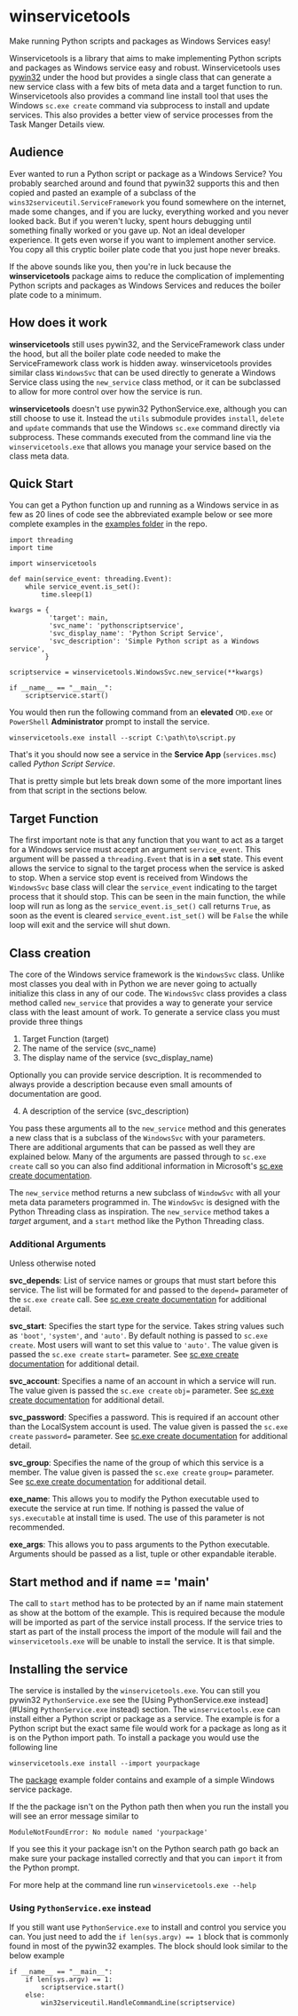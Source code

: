 # winservicetools

Make running Python scripts and packages as Windows Services easy!

Winservicetools is a library that aims to make implementing Python scripts and packages as Windows service easy and robust. Winservicetools uses [pywin32](https:///pypi.org/project/pywin32/) under the hood but provides a single class that can generate a new service class with a few bits of meta data and a target function to run. Winservicetools also provides a command line install tool that uses the Windows ``sc.exe create`` command via subprocess to install and update services. This also provides a better view of service processes from the Task Manger Details view.

## Audience

Ever wanted to run a Python script or package as a Windows Service? You probably searched around and found that pywin32 supports this and then copied and pasted an example of a subclass of the  `wins32serviceutil.ServiceFramework` you found somewhere on the internet, made some changes, and if you are lucky, everything worked and you never looked back. But if you weren't lucky, spent hours debugging until something finally worked or you gave up. Not an ideal developer experience. It gets even worse if you want to implement another service. You copy all this cryptic boiler plate code that you just hope never breaks.

If the above sounds like you, then you're in luck because the **winservicetools** package aims to reduce the complication of implementing Python scripts and packages as Windows Services and reduces the boiler plate code to a minimum.

## How does it work

**winservicetools** still uses pywin32, and the ServiceFramework class under the hood, but all the boiler plate code needed to make the ServiceFramework class work is hidden away. winservicetools provides similar class `WindowsSvc` that can be used directly to generate a Windows Service class using the `new_service` class method, or it can be subclassed to allow for more control over how the service is run.

**winservicetools** doesn't use pywin32 PythonService.exe, although you can still choose to use it. Instead the `utils` submodule provides `install`, `delete` and `update` commands that use the Windows `sc.exe` command directly via subprocess. These commands executed from the command line via the `winservicetools.exe` that allows you manage your service based on the class meta data.

## Quick Start

You can get a Python function up and running as a Windows service in as few as 20 lines of code see the abbreviated example below or see more complete examples in the [examples folder](https://github.com/mechsin/winservicetools/tree/main/examples) in the repo.

```
import threading
import time

import winservicetools

def main(service_event: threading.Event):
    while service_event.is_set():
        time.sleep(1)

kwargs = {
          'target': main,
          'svc_name': 'pythonscriptservice',
          'svc_display_name': 'Python Script Service',
          'svc_description': 'Simple Python script as a Windows service',
         }

scriptservice = winservicetools.WindowsSvc.new_service(**kwargs)

if __name__ == "__main__":
    scriptservice.start()
```

You would then run the following command from an **elevated** `CMD.exe` or `PowerShell` **Administrator** prompt to install the service.

`winservicetools.exe install --script C:\path\to\script.py`

That's it you should now see a service in the **Service App** (`services.msc`) called *Python Script Service*.

That is pretty simple but lets break down some of the more important lines from that script in the sections below.

## Target Function

The first important note is that any function that you want to act as a target for a Windows service must accept an argument `service_event`. This argument will be passed a `threading.Event` that is in a **set** state. This event allows the service to signal to the target process when the service is asked to stop. When a service stop event is received from Windows the `WindowsSvc` base class will clear the `service_event` indicating to the target process that it should stop. This can be seen in the main function, the while loop will run as long as the `service_event.is_set()` call returns `True`, as soon as the event is cleared `service_event.ist_set()` will be `False` the while loop will exit and the service will shut down.

## Class creation

The core of the Windows service framework is the `WindowsSvc` class. Unlike most classes you deal with in Python we are never going to actually initialize this class in any of our code. The `WindowsSvc` class provides a class method called `new_service` that provides a way to generate your service class with the least amount of work. To generate a service class you must provide three things

1. Target Function (target)
2. The name of the service (svc_name)
3. The display name of the service (svc_display_name)

Optionally you can provide service description. It is recommended to always provide a description because even small amounts of documentation are good.

4. A description of the service (svc_description)

You pass these arguments all to the `new_service` method and this generates a new class that is a subclass of the `WindowsSvc` with your parameters. There are additional arguments that can be passed as well they are explained below. Many of the arguments are passed through to `sc.exe create` call so you can also find additional information in Microsoft's [sc.exe create documentation](https://learn.microsoft.com/en-us/windows-server/administration/windows-commands/sc-create).

The `new_service` method returns a new subclass of `WindowSvc` with all your meta data parameters programmed in. The `WindowSvc` is designed with the Python Threading class as inspiration. The `new_service` method takes a *target* argument, and a `start` method like the Python Threading class.

### Additional Arguments

Unless otherwise noted

**svc_depends**: List of service names or groups that must start before this service. The list will be formated for and passed to the `depend=` parameter of the `sc.exe create` call. See [sc.exe create documentation](https://learn.microsoft.com/en-us/windows-server/administration/windows-commands/sc-create) for additional detail.

**svc_start**: Specifies the start type for the service. Takes string values such as `'boot'`, `'system'`, and `'auto'`. By default nothing is passed to `sc.exe create`. Most users will want to set this value to `'auto'`. The value given is passed the `sc.exe create` `start=` parameter. See [sc.exe create documentation](https://learn.microsoft.com/en-us/windows-server/administration/windows-commands/sc-create) for additional detail.

**svc_account**: Specifies a name of an account in which a service will run. The value given is passed the `sc.exe create` `obj=` parameter. See [sc.exe create documentation](https://learn.microsoft.com/en-us/windows-server/administration/windows-commands/sc-create) for additional detail.

**svc_password**: Specifies a password. This is required if an account other than the LocalSystem account is used. The value given is passed the `sc.exe create` `password=` parameter. See [sc.exe create documentation](https://learn.microsoft.com/en-us/windows-server/administration/windows-commands/sc-create) for additional detail.

**svc_group**: Specifies the name of the group of which this service is a member. The value given is passed the `sc.exe create` `group=` parameter. See [sc.exe create documentation](https://learn.microsoft.com/en-us/windows-server/administration/windows-commands/sc-create) for additional detail.

**exe_name**: This allows you to modify the Python executable used to execute the service at run time. If nothing is passed the value of `sys.executable` at install time is used. The use of this parameter is not recommended.

**exe_args**: This allows you to pass arguments to the Python executable. Arguments should be passed as a list, tuple or other expandable iterable.

## Start method and if __name__ == '__main__'

The call to `start` method has to be protected by an if name main statement as show at the bottom of the example. This is required because the module will be imported as part of the service install process. If the service tries to start as part of the install process the import of the module will fail and the `winservicetools.exe` will be unable to install the service. It is that simple.

## Installing the service

The service is installed by the `winservicetools.exe`. You can still you pywin32 `PythonService.exe` see the [Using PythonService.exe instead](#Using `PythonService.exe` instead) section. The `winservicetools.exe` can install either a Python script or package as a service. The example is for a Python script but the exact same file would work for a package as long as it is on the Python import path. To install a package you would use the following line

`winservicetools.exe install --import yourpackage`

The [package](https://github.com/mechsin/winservicetools/tree/main/examples/package) example folder contains and example of a simple Windows service package.

If the the package isn't on the Python path then when you run the install you will see an error message similar to

`ModuleNotFoundError: No module named 'yourpackage'`

If you see this it your package isn't on the Python search path go back an make sure your package installed correctly and that you can `import` it from the Python prompt.

For more help at the command line run `winservicetools.exe --help`


### Using `PythonService.exe` instead

If you still want use `PythonService.exe` to install and control you service you can. You just need to add the `if len(sys.argv) == 1` block that is commonly found in most of the pywin32 examples. The block should look similar to the below example


```
if __name__ == "__main__":
    if len(sys.argv) == 1:
        scriptservice.start()
    else:
        win32serviceutil.HandleCommandLine(scriptservice)
```
